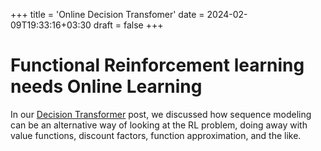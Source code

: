 +++
title = 'Online Decision Transfomer'
date = 2024-02-09T19:33:16+03:30
draft = false
+++


# Functional Reinforcement learning needs Online Learning

In our [Decision Transformer](/content/posts/online-odt.md) post, we discussed how sequence modeling can be an alternative way of looking at the RL problem, doing away with value functions, discount factors, function approximation, and the like. 